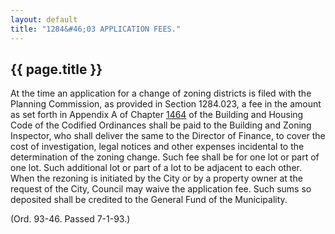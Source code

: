```yaml
---
layout: default 
title: "1284&#46;03 APPLICATION FEES."
---
```


{{ page.title }}
----------------

At the time an application for a change of zoning districts is filed
with the Planning Commission, as provided in Section 1284.023, a fee in
the amount as set forth in Appendix A of Chapter [1464](58d37b9c.html)
of the Building and Housing Code of the Codified Ordinances shall be
paid to the Building and Zoning Inspector, who shall deliver the same to
the Director of Finance, to cover the cost of investigation, legal
notices and other expenses incidental to the determination of the zoning
change. Such fee shall be for one lot or part of one lot. Such
additional lot or part of a lot to be adjacent to each other. When the
rezoning is initiated by the City or by a property owner at the request
of the City, Council may waive the application fee. Such sums so
deposited shall be credited to the General Fund of the Municipality.

(Ord. 93-46. Passed 7-1-93.)
